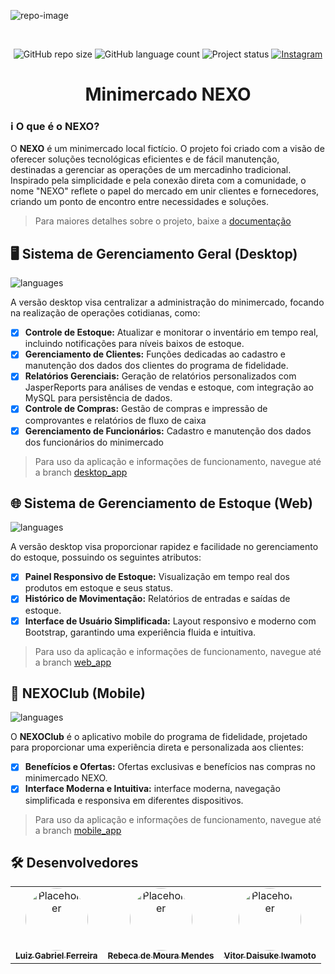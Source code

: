 ![repo-image](https://github.com/user-attachments/assets/608bd27e-757a-44c8-924a-ef7edf612173)

<br>

<p align="center">
    <img src="https://img.shields.io/github/repo-size/ferreiraluizga/nexo?" alt="GitHub repo size"/>
    <img src="https://img.shields.io/badge/languages-8-blue" alt="GitHub language count"/>
    <img src="https://img.shields.io/badge/status-completed-green" alt="Project status"/>
    <a href="#" title="Instagram">
        <img src="https://img.shields.io/badge/-Instagram-5c5756?labelColor=blue&logo=instagram&logoColor=white&link=LINK-DO-SEU-INSTAGRAM" alt="Instagram"/>
    </a>
</p>

<h1 align="center">Minimercado NEXO</h1>

### ℹ O que é o NEXO?
O **NEXO** é um minimercado local fictício. O projeto foi criado com a visão de oferecer soluções tecnológicas eficientes e de fácil manutenção, destinadas a gerenciar as operações de um mercadinho tradicional. Inspirado pela simplicidade e pela conexão direta com a comunidade, o nome "NEXO" reflete o papel do mercado em unir clientes e fornecedores, criando um ponto de encontro entre necessidades e soluções.

> Para maiores detalhes sobre o projeto, baixe a [documentação](https://github.com/user-attachments/files/17816667/nexo_doc.pdf)

## 🖥️ Sistema de Gerenciamento Geral (Desktop)

![languages](https://skillicons.dev/icons?i=java,mysql)

A versão desktop visa centralizar a administração do minimercado, focando na realização de operações cotidianas, como:

- [x] **Controle de Estoque:** Atualizar e monitorar o inventário em tempo real, incluindo notificações para níveis baixos de estoque.
- [x] **Gerenciamento de Clientes:** Funções dedicadas ao cadastro e manutenção dos dados dos clientes do programa de fidelidade.
- [x] **Relatórios Gerenciais:** Geração de relatórios personalizados com JasperReports para análises de vendas e estoque, com integração ao MySQL para persistência de dados.
- [x] **Controle de Compras:** Gestão de compras e impressão de comprovantes e relatórios de fluxo de caixa
- [x] **Gerenciamento de Funcionários:** Cadastro e manutenção dos dados dos funcionários do minimercado

> Para uso da aplicação e informações de funcionamento, navegue até a branch [desktop_app](https://github.com/ferreiraluizga/nexo/tree/desktop_app)

## 🌐 Sistema de Gerenciamento de Estoque (Web)

![languages](https://skillicons.dev/icons?i=php,html,css,js,bootstrap,mysql)

A versão desktop visa proporcionar rapidez e facilidade no gerenciamento do estoque, possuindo os seguintes atributos:

- [x] **Painel Responsivo de Estoque:** Visualização em tempo real dos produtos em estoque e seus status.
- [x] **Histórico de Movimentação:** Relatórios de entradas e saídas de estoque.
- [x] **Interface de Usuário Simplificada:** Layout responsivo e moderno com Bootstrap, garantindo uma experiência fluida e intuitiva.

> Para uso da aplicação e informações de funcionamento, navegue até a branch [web_app](https://github.com/ferreiraluizga/nexo/tree/web_app)

## 📱 NEXOClub (Mobile)

![languages](https://skillicons.dev/icons?i=kotlin,sqlite)

O **NEXOClub** é o aplicativo mobile do programa de fidelidade, projetado para proporcionar uma experiência direta e personalizada aos clientes:

- [x] **Benefícios e Ofertas:** Ofertas exclusivas e benefícios nas compras no minimercado NEXO.
- [x] **Interface Moderna e Intuitiva:** interface moderna, navegação simplificada e responsiva em diferentes dispositivos.

> Para uso da aplicação e informações de funcionamento, navegue até a branch [mobile_app](https://github.com/ferreiraluizga/nexo/tree/mobile_app)

## 🛠️ Desenvolvedores

<table border="0" style="border-collapse: collapse;">
  <tr>
    <td align="center" style="border: none;">
      <a href="#">
        <img src="https://placehold.co/100x100?text=+" width="100px" style="border-radius: 50%;" alt="Placeholder"/><br>
        <sub>
          <b>Luiz Gabriel Ferreira</b>
        </sub>
      </a>
    </td>
    <td align="center" style="border: none;">
      <a href="#">
        <img src="https://github.com/user-attachments/assets/38f7f200-6a5a-47e6-b365-9f3c4651db4d" width="100px" style="border-radius: 50%;" alt="Placeholder"/><br>
        <sub>
          <b>Rebeca de Moura Mendes</b>
        </sub>
      </a>
    </td>
    <td align="center" style="border: none;">
      <a href="#">
        <img src="https://placehold.co/100x100?text=+" width="100px" style="border-radius: 50%;" alt="Placeholder"/><br>
        <sub>
          <b>Vitor Daisuke Iwamoto</b>
        </sub>
      </a>
    </td>
  </tr>
</table>

